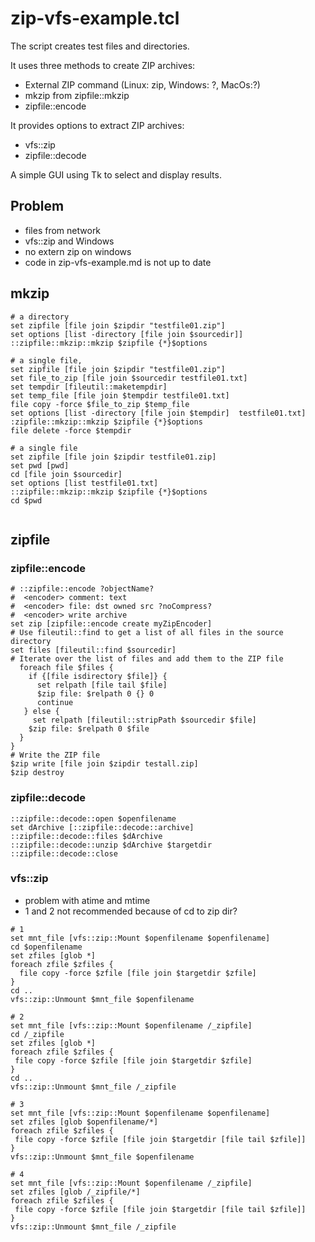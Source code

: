 # zip-vfs-example.tcl
The script creates test files and directories.

It uses three methods to create ZIP archives:
+ External ZIP command (Linux: zip, Windows: ?, MacOs:?)
+ mkzip from zipfile::mkzip
+ zipfile::encode

It provides options to extract ZIP archives:
+ vfs::zip
+ zipfile::decode

A simple GUI using Tk to select and display results.

## Problem
+ files from network
+ vfs::zip and Windows
+ no extern zip on windows
+ code in zip-vfs-example.md is not up to date


## mkzip
```
# a directory
set zipfile [file join $zipdir "testfile01.zip"]
set options [list -directory [file join $sourcedir]]
::zipfile::mkzip::mkzip $zipfile {*}$options
```
```
# a single file, 
set zipfile [file join $zipdir "testfile01.zip"]
set file_to_zip [file join $sourcedir testfile01.txt]
set tempdir [fileutil::maketempdir]
set temp_file [file join $tempdir testfile01.txt]
file copy -force $file_to_zip $temp_file
set options [list -directory [file join $tempdir]  testfile01.txt]
:zipfile::mkzip::mkzip $zipfile {*}$options
file delete -force $tempdir
```
```
# a single file
set zipfile [file join $zipdir testfile01.zip]
set pwd [pwd]
cd [file join $sourcedir]
set options [list testfile01.txt]
::zipfile::mkzip::mkzip $zipfile {*}$options
cd $pwd
```

```
```

## zipfile
### zipfile::encode
```
# ::zipfile::encode ?objectName?
#  <encoder> comment: text
#  <encoder> file: dst owned src ?noCompress?
#  <encoder> write archive
set zip [zipfile::encode create myZipEncoder]
# Use fileutil::find to get a list of all files in the source directory
set files [fileutil::find $sourcedir]
# Iterate over the list of files and add them to the ZIP file
  foreach file $files {
    if {[file isdirectory $file]} {
      set relpath [file tail $file]
      $zip file: $relpath 0 {} 0
      continue
   } else {
     set relpath [fileutil::stripPath $sourcedir $file]
    $zip file: $relpath 0 $file
  }
}
# Write the ZIP file
$zip write [file join $zipdir testall.zip]
$zip destroy
```

### zipfile::decode
```
::zipfile::decode::open $openfilename
set dArchive [::zipfile::decode::archive]
::zipfile::decode::files $dArchive
::zipfile::decode::unzip $dArchive $targetdir
::zipfile::decode::close
```
### vfs::zip
+ problem with atime and mtime
+ 1 and 2 not recommended because of cd to zip dir?

```
# 1
set mnt_file [vfs::zip::Mount $openfilename $openfilename]
cd $openfilename
set zfiles [glob *]
foreach zfile $zfiles {
  file copy -force $zfile [file join $targetdir $zfile]
}
cd ..
vfs::zip::Unmount $mnt_file $openfilename
````
```
# 2
set mnt_file [vfs::zip::Mount $openfilename /_zipfile]
cd /_zipfile
set zfiles [glob *]
foreach zfile $zfiles {
 file copy -force $zfile [file join $targetdir $zfile]
}
cd ..
vfs::zip::Unmount $mnt_file /_zipfile
````
```
# 3
set mnt_file [vfs::zip::Mount $openfilename $openfilename]
set zfiles [glob $openfilename/*]
foreach zfile $zfiles {
 file copy -force $zfile [file join $targetdir [file tail $zfile]]
}
vfs::zip::Unmount $mnt_file $openfilename
````
```
# 4
set mnt_file [vfs::zip::Mount $openfilename /_zipfile]
set zfiles [glob /_zipfile/*]
foreach zfile $zfiles {
 file copy -force $zfile [file join $targetdir [file tail $zfile]]
}
vfs::zip::Unmount $mnt_file /_zipfile
````

